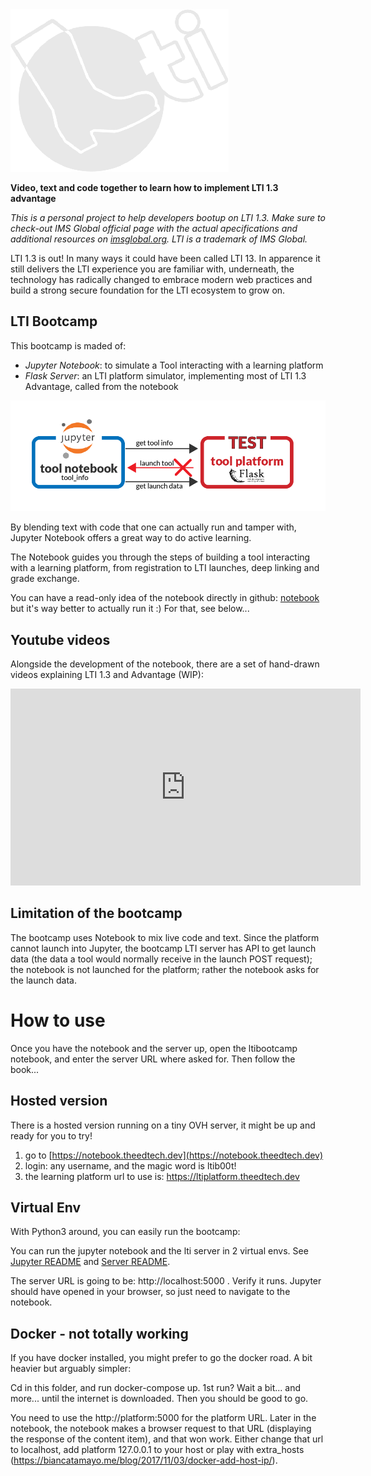 <img src="bootcamp_transparent_midnight.png">

**Video, text and code together to learn how to implement LTI 1.3 advantage**

*This is a personal project to help developers bootup on LTI 1.3.
Make sure to check-out IMS Global official page with the actual
apecifications and additional resources on [imsglobal.org](https://www.imsglobal.org/activity/learning-tools-interoperability).
LTI is a trademark of IMS Global.*

LTI 1.3 is out! In many ways it could have been called LTI 13. In apparence it
still delivers the LTI experience you are familiar with, underneath, the technology
has radically changed to embrace modern web practices and build a strong secure
foundation for the LTI ecosystem to grow on. 

## LTI Bootcamp

This bootcamp is maded of:

- *Jupyter Notebook*: to simulate a Tool interacting with a learning platform
- *Flask Server*: an LTI platform simulator, implementing most of LTI 1.3 Advantage, called from the notebook

<img src="bootcamp_arch.png">

By blending text with code that one
can actually run and tamper with, Jupyter Notebook offers a great way to do active
learning.

The Notebook guides you through the steps of building a tool interacting with
a learning platform, from registration to LTI launches, deep linking and
grade exchange.

You can have a read-only idea of the notebook directly in github: [notebook](https://github.com/claudevervoort/ltibootcamp/blob/master/jupyter/notebooks/LTIBootCamp.ipynb) but it's way better to actually run it :) For that, see below...

## Youtube videos

Alongside the development of the notebook, there are a set of hand-drawn videos explaining LTI 1.3 and Advantage (WIP):

<iframe width="560" height="315" src="https://www.youtube.com/embed/f_6pWiQpg5s" frameborder="0" allow="accelerometer; encrypted-media; gyroscope; picture-in-picture" allowfullscreen></iframe>


## Limitation of the bootcamp

The bootcamp uses Notebook to mix live code and text. Since the platform cannot launch into Jupyter, the bootcamp LTI server has API to get launch data (the data a tool would normally receive in the launch POST request); the notebook is not launched for the platform; rather the notebook asks for the launch data.

# How to use

Once you have the notebook and the server up, open the ltibootcamp notebook, and enter the server URL where asked for. Then follow the book...

## Hosted version

There is a hosted version running on a tiny OVH server, it might be up and ready for you to try!

1. go to [https://notebook.theedtech.dev](https://notebook.theedtech.dev)
2. login: any username, and the magic word is ltib00t!
3. the learning platform url to use is: https://ltiplatform.theedtech.dev

## Virtual Env

With Python3 around, you can easily run the bootcamp:

You can run the jupyter notebook and the lti server in 2 virtual envs.
See [Jupyter README](jupyter/README.md) and [Server README](server/README.md).

The server URL is going to be: http://localhost:5000 . Verify it runs. Jupyter should have opened in your browser, so just need to navigate to the notebook.

## Docker - not totally working

If you have docker installed, you might prefer to go the docker road. A bit heavier but arguably simpler:

Cd in this folder, and run docker-compose up. 1st run? Wait a bit... and more... until the internet is downloaded. Then you should be good to go.

You need to use the http://platform:5000 for the platform URL. Later in the notebook, the notebook makes a browser request to that URL (displaying the response of the content item), and that won work. Either change that url to localhost, add platform 127.0.0.1 to your host or play with extra_hosts (https://biancatamayo.me/blog/2017/11/03/docker-add-host-ip/).
